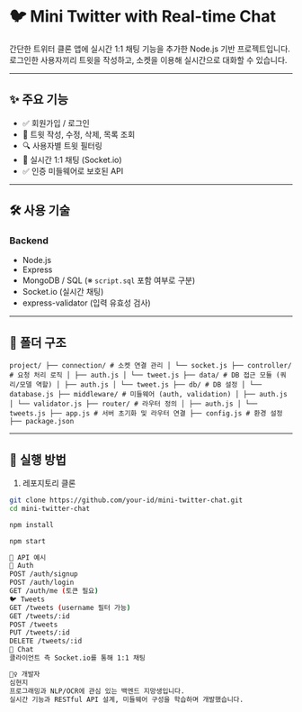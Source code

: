# 🐦 Mini Twitter with Real-time Chat

간단한 트위터 클론 앱에 실시간 1:1 채팅 기능을 추가한 Node.js 기반 프로젝트입니다.  
로그인한 사용자끼리 트윗을 작성하고, 소켓을 이용해 실시간으로 대화할 수 있습니다.

---

## ✨ 주요 기능

- ✅ 회원가입 / 로그인
- 📝 트윗 작성, 수정, 삭제, 목록 조회
- 🔍 사용자별 트윗 필터링
- 💬 실시간 1:1 채팅 (Socket.io)
- ✅ 인증 미들웨어로 보호된 API

---

## 🛠 사용 기술

### Backend
- Node.js
- Express
- MongoDB / SQL (※ `script.sql` 포함 여부로 구분)
- Socket.io (실시간 채팅)
- express-validator (입력 유효성 검사)

---

## 📁 폴더 구조

```
project/ ├── connection/ # 소켓 연결 관리 │ └── socket.js ├── controller/ # 요청 처리 로직 │ ├── auth.js │ └── tweet.js ├── data/ # DB 접근 모듈 (쿼리/모델 역할) │ ├── auth.js │ └── tweet.js ├── db/ # DB 설정 │ └── database.js ├── middleware/ # 미들웨어 (auth, validation) │ ├── auth.js │ └── validator.js ├── router/ # 라우터 정의 │ ├── auth.js │ └── tweets.js ├── app.js # 서버 초기화 및 라우터 연결 ├── config.js # 환경 설정 ├── package.json
```


---

## 🚀 실행 방법

1. 레포지토리 클론
```bash
git clone https://github.com/your-id/mini-twitter-chat.git
cd mini-twitter-chat

npm install

npm start

🧪 API 예시
🔑 Auth
POST /auth/signup
POST /auth/login
GET /auth/me (토큰 필요)
🐦 Tweets
GET /tweets (username 필터 가능)
GET /tweets/:id
POST /tweets
PUT /tweets/:id
DELETE /tweets/:id
💬 Chat
클라이언트 측 Socket.io를 통해 1:1 채팅

🙋‍♀️ 개발자
심현지
프로그래밍과 NLP/OCR에 관심 있는 백엔드 지망생입니다.
실시간 기능과 RESTful API 설계, 미들웨어 구성을 학습하며 개발했습니다.
